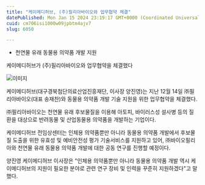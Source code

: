 ```yaml
---
title: "케이메디허브, (주)필리아바이오와 업무협약 체결"
datePublished: Mon Jan 15 2024 23:19:17 GMT+0000 (Coordinated Universal Time)
cuid: cm706isi1000w09jpbtm4ajv7
slug: 6050

---
```



- 천연물 유래 동물용 의약품 개발 지원

케이메디허브가 (주)필리아바이오와 업무협약을 체결했다

![이미지](https://cdn.hashnode.com/res/hashnode/image/upload/v1739260039397/d3785d8c-0ad4-4147-8add-280d3266f3d4.jpeg)

케이메디허브(대구경북첨단의료산업진흥재단, 이사장 양진영)는 지난 12월 14일 ㈜필리아바이오(대표 송재찬)와 동물용 의약품 개발 기술 지원을 위한 업무협약을 체결했다.

㈜필리아바이오는 천연물 유래 후보물질을 이용해 아토피, 바이러스성 설사병 등의 질환을 대상으로 반려동물 및 산업동물용 의약품을 개발하는 기업이다.

케이메디허브 전임상센터는 인체용 의약품뿐만 아니라 동물용 의약품 개발에서 후보물질 도출을 위한 유효성 및 예비안전성 평가 기술서비스를 지원하고 있어, ㈜바이오필리아와 천연물 유래 동물용 의약품 개발에 대한 공동 연구를 진행할 예정이다.

양진영 케이메디허브 이사장은 "인체용 의약품뿐만 아니라 동물용 의약품 개발 역시 케이메디허브의 지원이 필요한 분야로 관련 연구 장비 및 인력을 꾸준히 지원하겠다"고 말했다.